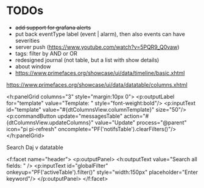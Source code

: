 # TODOs

- ~~add support for grafana alerts~~
- put back eventType label (event | alarm), then also events can have severities
- server push (https://www.youtube.com/watch?v=5PQR9_Q0vaw)
- tags: filter by AND or OR
- redesigned journal (not table, but a list with show details)
- about window
- https://www.primefaces.org/showcase/ui/data/timeline/basic.xhtml



https://www.primefaces.org/showcase/ui/data/datatable/columns.xhtml


<h:panelGrid columns="3" style="margin:10px 0">
						<p:outputLabel for="template" value="Template: " style="font-weight:bold"/>
						<p:inputText id="template" value="#{dtColumnsView.columnTemplate}" size="50"/>
						<p:commandButton update="messagesTable" action="#{dtColumnsView.updateColumns}" value="Update" process="@parent" icon="pi pi-refresh" oncomplete="PF('notifsTable').clearFilters()"/>
					</h:panelGrid>


Search
Daj v datatable

<f:facet name="header">
							<p:outputPanel>
								<h:outputText value="Search all fields: " />
								<p:inputText id="globalFilter" onkeyup="PF('activeTable').filter()" style="width:150px" placeholder="Enter keyword"/>
							</p:outputPanel>
						</f:facet>